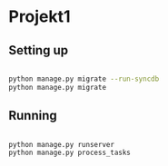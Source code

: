 # Projekt1

## Setting up
```bash

python manage.py migrate --run-syncdb
python manage.py migrate
```
## Running

```bash

python manage.py runserver
python manage.py process_tasks


```